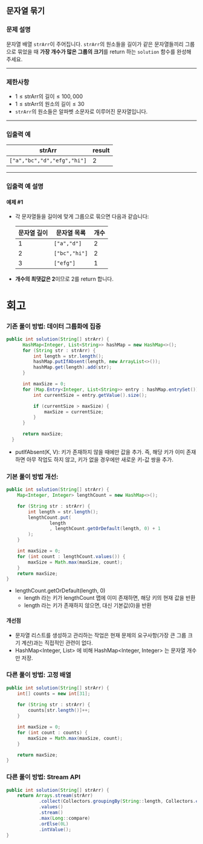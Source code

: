 ## 문자열 묶기

### 문제 설명
문자열 배열 `strArr`이 주어집니다. `strArr`의 원소들을 길이가 같은 문자열들끼리 그룹으로 묶었을 때 **가장 개수가 많은 그룹의 크기**를 return 하는 `solution` 함수를 완성해 주세요.

---

### 제한사항
- $1 \leq \text{strArr의 길이} \leq 100,000$
- $1 \leq \text{strArr의 원소의 길이} \leq 30$
- `strArr`의 원소들은 알파벳 소문자로 이루어진 문자열입니다.

---

### 입출력 예

| strArr                      | result |
|-----------------------------|--------|
| `["a","bc","d","efg","hi"]` | 2      |

---

### 입출력 예 설명

#### 예제 #1
- 각 문자열들을 길이에 맞게 그룹으로 묶으면 다음과 같습니다:

  | 문자열 길이 | 문자열 목록        | 개수 |
  |--------|---------------|----|
  | 1      | `["a","d"]`   | 2  |
  | 2      | `["bc","hi"]` | 2  |
  | 3      | `["efg"]`     | 1  |

- **개수의 최댓값은 2**이므로 2를 return 합니다.
# 회고
### 기존 풀이 방법: 데이터 그룹화에 집중 
```java
public int solution(String[] strArr) {
      HashMap<Integer, List<String>> hashMap = new HashMap<>();
      for (String str : strArr) {
          int length = str.length();
          hashMap.putIfAbsent(length, new ArrayList<>());
          hashMap.get(length).add(str);
      }

      int maxSize = 0;
      for (Map.Entry<Integer, List<String>> entry : hashMap.entrySet()) {
          int currentSize = entry.getValue().size();

          if (currentSize > maxSize) {
              maxSize = currentSize;
          }
      }

      return maxSize;
  }
```
- putIfAbsent(K, V): 키가 존재하지 않을 때에만 값을 추가. 즉, 해당 키가 이미 존재하면 아무 작업도 하지 않고, 키가 없을 경우에만 새로운 키-값 쌍을 추가.
### 기본 풀이 방법 개선: 
```java
public int solution(String[] strArr) {
    Map<Integer, Integer> lengthCount = new HashMap<>();

    for (String str : strArr) {
        int length = str.length();
        lengthCount.put(
                length
                , lengthCount.getOrDefault(length, 0) + 1
        );
    }

    int maxSize = 0;
    for (int count : lengthCount.values()) {
        maxSize = Math.max(maxSize, count);
    }
    return maxSize;
}
```
- lengthCount.getOrDefault(length, 0)
  - length 라는 키가 lengthCount 맵에 이미 존재하면, 해당 키의 현재 값을 반환
  - length 라는 키가 존재하지 않으면, 대신 기본값(0)을 반환
#### 개선점
- 문자열 리스트를 생성하고 관리하는 작업은 현재 문제의 요구사항(가장 큰 그룹 크기 계산)과는 직접적인 관련이 없다.
- HashMap<Integer, List<String>> 에 비해 HashMap<Integer, Integer> 는 문자열 개수만 저장.
### 다른 풀이 방법: 고정 배열
```java
public int solution(String[] strArr) {
    int[] counts = new int[31];
    
    for (String str : strArr) {
        counts[str.length()]++;
    }

    int maxSize = 0;
    for (int count : counts) {
        maxSize = Math.max(maxSize, count);
    }

    return maxSize;
}
```
### 다른 풀이 방법: Stream API
```java
public int solution(String[] strArr) {
    return Arrays.stream(strArr)
            .collect(Collectors.groupingBy(String::length, Collectors.counting()))
            .values()
            .stream()
            .max(Long::compare)
            .orElse(0L)
            .intValue();
}
```
